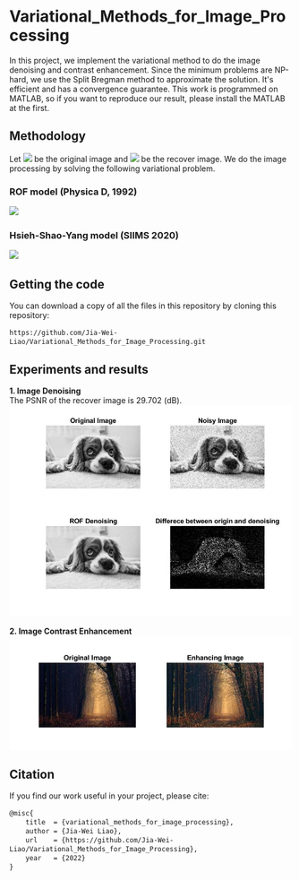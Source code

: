 # Variational_Methods_for_Image_Processing

In this project, we implement the variational method to do the image denoising and contrast enhancement. Since the minimum problems are NP-hard, we use the Split Bregman method to approximate the solution. It's efficient and has a convergence guarantee. This work is programmed on MATLAB, so if you want to reproduce our result, please install the MATLAB at the first.

## Methodology
Let <img src="https://render.githubusercontent.com/render/math?math=$f$"> be the original image and <img src="https://render.githubusercontent.com/render/math?math=$u$"> be the recover image. We do the image processing by solving the following variational problem.    
### ROF model (Physica D, 1992) 
<img src="https://render.githubusercontent.com/render/math?math=$\displaystyle \min_{u \in BV(\Omega)} \left(\|u\|_{TV(\Omega)} %2B \frac{\lambda}{2} \int_\Omega (u-f)^2 dx \right)$">

### Hsieh-Shao-Yang model (SIIMS 2020)
<img src="https://render.githubusercontent.com/render/math?math=$\displaystyle \min_{u} \left(\frac{1}{2} \int_{\Omega} |\nabla u - \nabla f|^2 dx %2B \frac{\lambda}{2} \int_\Omega (u-\bar{u})^2 dx \right)$">


## Getting the code
You can download a copy of all the files in this repository by cloning this repository:
```
https://github.com/Jia-Wei-Liao/Variational_Methods_for_Image_Processing.git
```


## Experiments and results
**1. Image Denoising**  
The PSNR of the recover image is 29.702 (dB).  
![Image](https://github.com/Jia-Wei-Liao/Variational_Methods_for_Image_Processing/blob/main/result/denoising.jpg)  


**2. Image Contrast Enhancement**
![Image](https://github.com/Jia-Wei-Liao/Variational_Methods_for_Image_Processing/blob/main/result/enhancement.jpg)


## Citation
If you find our work useful in your project, please cite:
```
@misc{
    title  = {variational_methods_for_image_processing},
    author = {Jia-Wei Liao},
    url    = {https://github.com/Jia-Wei-Liao/Variational_Methods_for_Image_Processing},
    year   = {2022}
}
```
